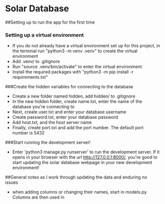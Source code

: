 # Solar Database

##Setting up to run the app for the first time

### Setting up a virtual environment

* If you do not already have a virtual environment set up for this project, in the terminal run "python3 -m venv .venv" to create the virtual environment
* Add .venv/ to .gitignore
* Run "source .venv/bin/activate" to enter the virtual environment
* Install the required packages with "python3 -m pip install -r requirements.txt"

###Create the hidden variables for connecting to the database

* Create a new folder named hidden, add hidden/ to .gitignore
* In the new hidden folder, create name.txt, enter the name of the database you're connecting to
* Next, create user.txt and enter your database username
* Create password.txt, enter your database password
* Add host.txt, and the host server name
* Finally, create port.txt and add the port number. The default port number is 5432

###Start running the development server!

* Enter 'python3 manage.py runserver' to run the development server. If it opens in your browser with the url http://127.0.0.1:8000/, you're good to start updating the solar database webpage in your new development environment!

##General notes as I work through updating the data and enduring no issues
* when adding columns or changing their names, start in models.py. Columns are then used in 


